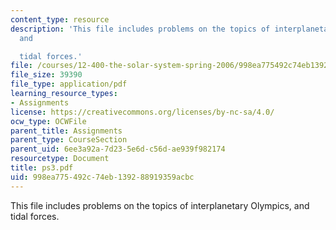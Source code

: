 ```yaml
---
content_type: resource
description: 'This file includes problems on the topics of interplanetary Olympics,
  and

  tidal forces.'
file: /courses/12-400-the-solar-system-spring-2006/998ea775492c74eb139288919359acbc_ps3.pdf
file_size: 39390
file_type: application/pdf
learning_resource_types:
- Assignments
license: https://creativecommons.org/licenses/by-nc-sa/4.0/
ocw_type: OCWFile
parent_title: Assignments
parent_type: CourseSection
parent_uid: 6ee3a92a-7d23-5e6d-c56d-ae939f982174
resourcetype: Document
title: ps3.pdf
uid: 998ea775-492c-74eb-1392-88919359acbc
---
```

This file includes problems on the topics of interplanetary Olympics, and
tidal forces.